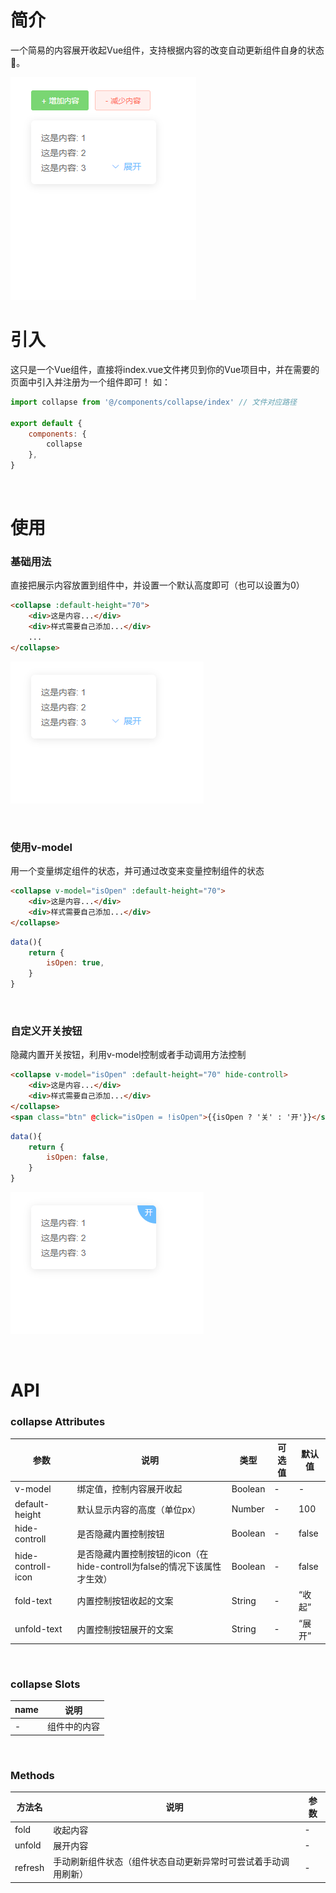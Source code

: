 # 简介
一个简易的内容展开收起Vue组件，支持根据内容的改变自动更新组件自身的状态🔨。

![demo](./assets/demo.gif)
<br>

# 引入
这只是一个Vue组件，直接将index.vue文件拷贝到你的Vue项目中，并在需要的页面中引入并注册为一个组件即可！
如：
```javascript
import collapse from '@/components/collapse/index' // 文件对应路径

export default {
    components: {
        collapse
    },
}

```
<br>

# 使用

### 基础用法

直接把展示内容放置到组件中，并设置一个默认高度即可（也可以设置为0）

```HTML
<collapse :default-height="70">
    <div>这是内容...</div>
    <div>样式需要自己添加...</div>
    ...
</collapse>
```
![基础用法](./assets/base.gif)

<br>

### 使用v-model

用一个变量绑定组件的状态，并可通过改变来变量控制组件的状态
```HTML
<collapse v-model="isOpen" :default-height="70">
    <div>这是内容...</div>
    <div>样式需要自己添加...</div>
</collapse>
```
```javascript
data(){
    return {
        isOpen: true,
    }
}
```

<br>

### 自定义开关按钮

隐藏内置开关按钮，利用v-model控制或者手动调用方法控制

```HTML
<collapse v-model="isOpen" :default-height="70" hide-controll>
    <div>这是内容...</div>
    <div>样式需要自己添加...</div>
</collapse>
<span class="btn" @click="isOpen = !isOpen">{{isOpen ? '关' : '开'}}</span>
```
```javascript
data(){
    return {
        isOpen: false,
    }
}
```
![自定义开关按钮](./assets/customer-controll.gif)

<br>

# API
### collapse Attributes

参数 | 说明 | 类型 | 可选值 | 默认值
|  ----  | ----  | ----  | ----  | ----  |
v-model | 绑定值，控制内容展开收起 | Boolean | - | -
default-height | 默认显示内容的高度（单位px） | Number | - | 100
hide-controll | 是否隐藏内置控制按钮 | Boolean | - | false
hide-controll-icon | 是否隐藏内置控制按钮的icon（在hide-controll为false的情况下该属性才生效） | Boolean | - | false
fold-text| 内置控制按钮收起的文案 | String | - | “收起”
unfold-text| 内置控制按钮展开的文案 | String | - | “展开”

<br>

### collapse Slots

name | 说明
----  | ----  |
- | 组件中的内容

<br>

### Methods

方法名 | 说明 |  参数  |
----  | ----  | ----  |
fold | 收起内容 | -
unfold | 展开内容 | -
refresh | 手动刷新组件状态（组件状态自动更新异常时可尝试着手动调用刷新） | -